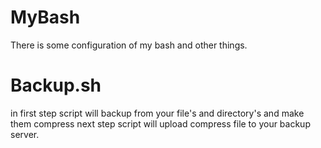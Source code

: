 # MyBash

There is some configuration of my bash and other things.

# Backup.sh

in first step script will backup from your file's and directory's and make them compress next step script will upload compress file to your backup server.
